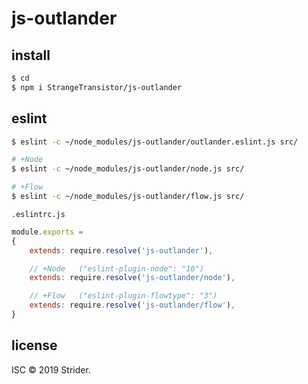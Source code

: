 # js-outlander
## install
```sh
$ cd
$ npm i StrangeTransistor/js-outlander
```

## eslint
```sh
$ eslint -c ~/node_modules/js-outlander/outlander.eslint.js src/

# +Node
$ eslint -c ~/node_modules/js-outlander/node.js src/

# +Flow
$ eslint -c ~/node_modules/js-outlander/flow.js src/
```

`.eslintrc.js`
```js
module.exports =
{
	extends: require.resolve('js-outlander'),

	// +Node   ("eslint-plugin-node": "10")
	extends: require.resolve('js-outlander/node'),

	// +Flow   ("eslint-plugin-flowtype": "3")
	extends: require.resolve('js-outlander/flow'),
}
```

## license
ISC © 2019 Strider.
